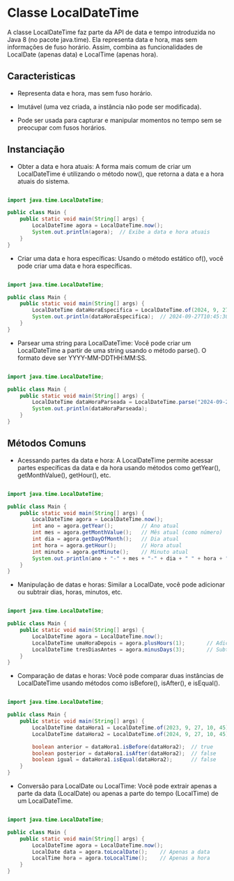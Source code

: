# Classe LocalDateTime

A classe LocalDateTime faz parte da API de data e tempo introduzida no Java 8 (no pacote java.time). Ela representa data e hora, mas sem informações de fuso horário. Assim, combina as funcionalidades de LocalDate (apenas data) e LocalTime (apenas hora).

## Caracteristicas

- Representa data e hora, mas sem fuso horário.

- Imutável (uma vez criada, a instância não pode ser modificada).

- Pode ser usada para capturar e manipular momentos no tempo sem se preocupar com fusos horários.

## Instanciação

- Obter a data e hora atuais: A forma mais comum de criar um LocalDateTime é utilizando o método now(), que retorna a data e a hora atuais do sistema.

``` java

import java.time.LocalDateTime;

public class Main {
    public static void main(String[] args) {
        LocalDateTime agora = LocalDateTime.now();
        System.out.println(agora);  // Exibe a data e hora atuais
    }
}

```

- Criar uma data e hora específicas: Usando o método estático of(), você pode criar uma data e hora específicas.

``` java

import java.time.LocalDateTime;

public class Main {
    public static void main(String[] args) {
        LocalDateTime dataHoraEspecifica = LocalDateTime.of(2024, 9, 27, 10, 45, 30);
        System.out.println(dataHoraEspecifica);  // 2024-09-27T10:45:30
    }
}

```

- Parsear uma string para LocalDateTime: Você pode criar um LocalDateTime a partir de uma string usando o método parse(). O formato deve ser YYYY-MM-DDTHH:MM:SS.

``` java

import java.time.LocalDateTime;

public class Main {
    public static void main(String[] args) {
        LocalDateTime dataHoraParseada = LocalDateTime.parse("2024-09-27T10:45:30");
        System.out.println(dataHoraParseada);
    }
}

```

## Métodos Comuns

- Acessando partes da data e hora: A LocalDateTime permite acessar partes específicas da data e da hora usando métodos como getYear(), getMonthValue(), getHour(), etc.

``` java

import java.time.LocalDateTime;

public class Main {
    public static void main(String[] args) {
        LocalDateTime agora = LocalDateTime.now();
        int ano = agora.getYear();         // Ano atual
        int mes = agora.getMonthValue();   // Mês atual (como número)
        int dia = agora.getDayOfMonth();   // Dia atual
        int hora = agora.getHour();        // Hora atual
        int minuto = agora.getMinute();    // Minuto atual
        System.out.println(ano + "-" + mes + "-" + dia + " " + hora + ":" + minuto);
    }
}

```

- Manipulação de datas e horas: Similar a LocalDate, você pode adicionar ou subtrair dias, horas, minutos, etc.

``` java

import java.time.LocalDateTime;

public class Main {
    public static void main(String[] args) {
        LocalDateTime agora = LocalDateTime.now();
        LocalDateTime umaHoraDepois = agora.plusHours(1);       // Adiciona 1 hora
        LocalDateTime tresDiasAntes = agora.minusDays(3);       // Subtrai 3 dias
    }
}

```

- Comparação de datas e horas: Você pode comparar duas instâncias de LocalDateTime usando métodos como isBefore(), isAfter(), e isEqual().

``` java

import java.time.LocalDateTime;

public class Main {
    public static void main(String[] args) {
        LocalDateTime dataHora1 = LocalDateTime.of(2023, 9, 27, 10, 45);
        LocalDateTime dataHora2 = LocalDateTime.of(2024, 9, 27, 10, 45);

        boolean anterior = dataHora1.isBefore(dataHora2);  // true
        boolean posterior = dataHora1.isAfter(dataHora2);  // false
        boolean igual = dataHora1.isEqual(dataHora2);      // false
    }
}

```

- Conversão para LocalDate ou LocalTime: Você pode extrair apenas a parte da data (LocalDate) ou apenas a parte do tempo (LocalTime) de um LocalDateTime.

``` java

import java.time.LocalDateTime;

public class Main {
    public static void main(String[] args) {
        LocalDateTime agora = LocalDateTime.now();
        LocalDate data = agora.toLocalDate();    // Apenas a data
        LocalTime hora = agora.toLocalTime();    // Apenas a hora
    }
}

```